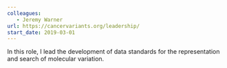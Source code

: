 ```yaml
---
colleagues:
   - Jeremy Warner
url: https://cancervariants.org/leadership/
start_date: 2019-03-01
---
```


In this role, I lead the development of data standards for the representation and search of molecular variation.
